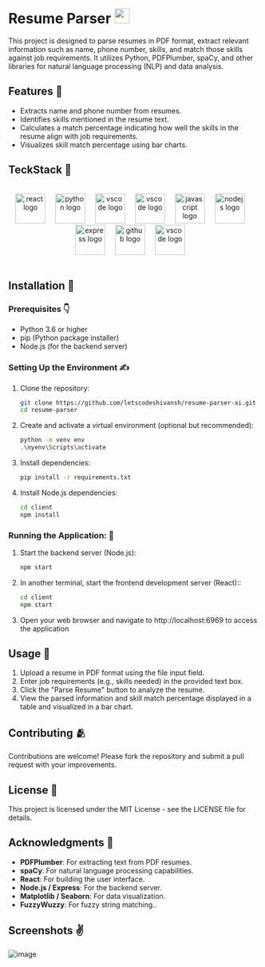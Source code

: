 


# Resume Parser   <img src="https://cdn.jsdelivr.net/gh/devicons/devicon/icons/react/react-original.svg" height="30" alt="react logo"  />




This project is designed to parse resumes in PDF format, extract relevant information such as name, phone number, skills, and match those skills against job requirements. It utilizes Python, PDFPlumber, spaCy, and other libraries for natural language processing (NLP) and data analysis.

## Features 📔

- Extracts name and phone number from resumes.
- Identifies skills mentioned in the resume text.
- Calculates a match percentage indicating how well the skills in the resume align with job requirements.
- Visualizes skill match percentage using bar charts.

## TeckStack 🤖

<br>
<div align="center">
  <img src="https://cdn.jsdelivr.net/gh/devicons/devicon/icons/react/react-original.svg" height="60" alt="react logo"  />
  <img width="12" />
  <img src="https://cdn.jsdelivr.net/gh/devicons/devicon/icons/python/python-original.svg" height="60" alt="python logo"  />
  <img width="12" />
  <img src="https://cdn.jsdelivr.net/gh/devicons/devicon/icons/pandas/pandas-original.svg" height="60" alt="vscode logo"  />
  <img width="12" />
  <img src="https://cdn.jsdelivr.net/gh/devicons/devicon/icons/matplotlib/matplotlib-original.svg" height="60" alt="vscode logo"  />
  <img width="12" />
  <img src="https://cdn.jsdelivr.net/gh/devicons/devicon/icons/javascript/javascript-original.svg" height="60" alt="javascript logo"  />
  <img width="12" />
  <img src="https://cdn.jsdelivr.net/gh/devicons/devicon/icons/nodejs/nodejs-original.svg" height="60" alt="nodejs logo"  />
  <img width="12" />
  <img src="https://cdn.jsdelivr.net/gh/devicons/devicon/icons/express/express-original.svg" height="60" alt="express logo"  />
  <img width="12" />
  <img src="https://cdn.jsdelivr.net/gh/devicons/devicon/icons/github/github-original.svg" height="60" alt="github logo"  />
  <img width="12" />
  <img src="https://cdn.jsdelivr.net/gh/devicons/devicon/icons/vscode/vscode-original.svg" height="60" alt="vscode logo"  />
  <img width="12" />
  
</div>

<br>

## Installation :mechanical_arm:

### Prerequisites :point_down:

- Python 3.6 or higher
- pip (Python package installer)
- Node.js (for the backend server)

### Setting Up the Environment :writing_hand:

1. Clone the repository:

   ```bash
   git clone https://github.com/letscodeshivansh/resume-parser-ai.git
   cd resume-parser
   ```
2. Create and activate a virtual environment (optional but recommended):
   ```bash
   python -m venv env
   .\myenv\Scripts\activate
   ```
3. Install dependencies:
   ```bash
   pip install -r requirements.txt
   ```
4. Install Node.js dependencies:
   ```bash
   cd client
   npm install
   ```
### Running the Application: :mechanical_leg:

1. Start the backend server (Node.js):

   ```bash
   npm start

   ```
2. In another terminal, start the frontend development server (React)::
   ```bash
   cd client
   npm start

   ```
3. Open your web browser and navigate to http://localhost:6969 to access the application

## Usage 🚶

1. Upload a resume in PDF format using the file input field.
2. Enter job requirements (e.g., skills needed) in the provided text box.
3. Click the "Parse Resume" button to analyze the resume.
4. View the parsed information and skill match percentage displayed in a table and visualized in a bar chart.

## Contributing :people_hugging:

Contributions are welcome! Please fork the repository and submit a pull request with your improvements.

## License 👮

This project is licensed under the MIT License - see the LICENSE file for details.

## Acknowledgments :brain:

- **PDFPlumber**: For extracting text from PDF resumes.
- **spaCy**: For natural language processing capabilities.
- **React**: For building the user interface.
- **Node.js / Express**: For the backend server.
- **Matplotlib / Seaborn**: For data visualization.
- **FuzzyWuzzy**: For fuzzy string matching..

## Screenshots :v:
![image](https://github.com/letscodeshivansh/resume-parser-ai/assets/125864444/ad2b8483-cede-4293-890d-479cfebedf09)
